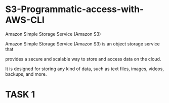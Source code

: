 # S3-Programmatic-access-with-AWS-CLI

Amazon Simple Storage Service (Amazon S3)

Amazon Simple Storage Service (Amazon S3) is an object storage service that

provides a secure and scalable way to store and access data on the cloud.

It is designed for storing any kind of data, such as text files, images, videos, backups, and more.


# TASK 1

